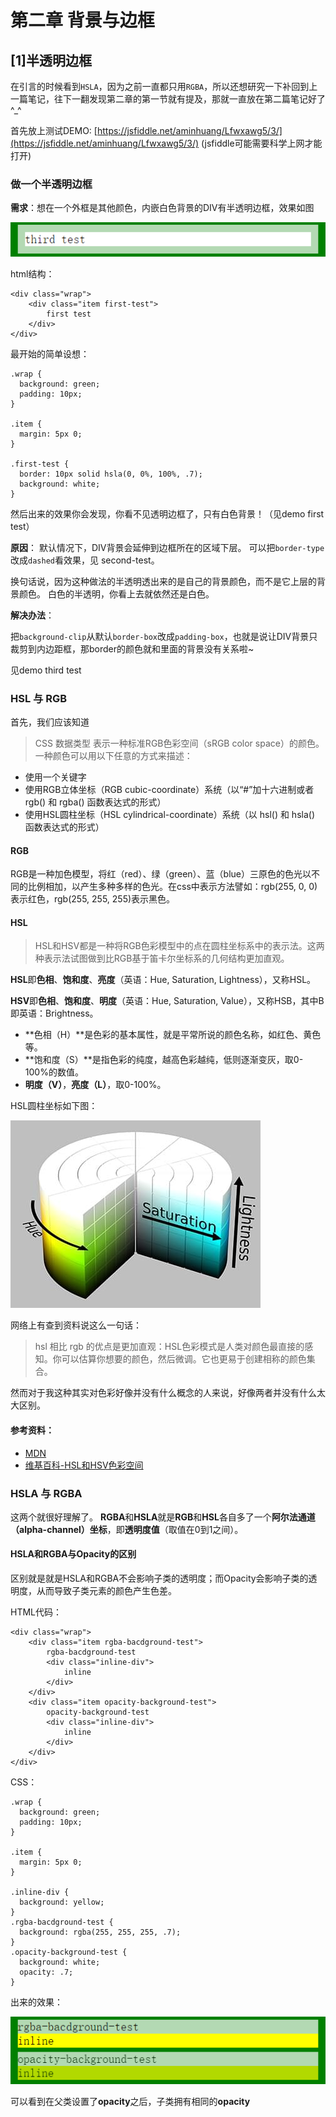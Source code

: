 # 第二章 背景与边框

## [1]半透明边框

在引言的时候看到`HSLA`，因为之前一直都只用`RGBA`，所以还想研究一下补回到上一篇笔记，往下一翻发现第二章的第一节就有提及，那就一直放在第二篇笔记好了 ^_^


首先放上测试DEMO: [https://jsfiddle.net/aminhuang/Lfwxawg5/3/](https://jsfiddle.net/aminhuang/Lfwxawg5/3/)  (jsfiddle可能需要科学上网才能打开)

### 做一个半透明边框

**需求**：想在一个外框是其他颜色，内嵌白色背景的DIV有半透明边框，效果如图

![](imgs/02_01_thirdtest.png)

html结构：

```
<div class="wrap">
    <div class="item first-test">
        first test
    </div>
</div>
```

最开始的简单设想：

```
.wrap {
  background: green;
  padding: 10px;
}

.item {
  margin: 5px 0;
}

.first-test {
  border: 10px solid hsla(0, 0%, 100%, .7);
  background: white;
}
```

然后出来的效果你会发现，你看不见透明边框了，只有白色背景！（见demo first test）

**原因**： 
默认情况下，DIV背景会延伸到边框所在的区域下层。 可以把`border-type`改成`dashed`看效果，见 second-test。

换句话说，因为这种做法的半透明透出来的是自己的背景颜色，而不是它上层的背景颜色。
白色的半透明，你看上去就依然还是白色。


**解决办法**： 

把`background-clip`从默认`border-box`改成`padding-box`，也就是说让DIV背景只裁剪到内边距框，那border的颜色就和里面的背景没有关系啦~

见demo third test


### HSL 与 RGB

首先，我们应该知道

> CSS 数据类型 <color> 表示一种标准RGB色彩空间（sRGB color space）的颜色。一种颜色可以用以下任意的方式来描述：

- 使用一个关键字
- 使用RGB立体坐标（RGB cubic-coordinate）系统（以“#”加十六进制或者 rgb() 和 rgba() 函数表达式的形式）
- 使用HSL圆柱坐标（HSL cylindrical-coordinate）系统（以 hsl() 和 hsla() 函数表达式的形式）



#### RGB

RGB是一种加色模型，将红（red）、绿（green）、蓝（blue）三原色的色光以不同的比例相加，以产生多种多样的色光。在css中表示方法譬如：rgb(255, 0, 0)表示红色，rgb(255, 255, 255)表示黑色。

#### HSL
> HSL和HSV都是一种将RGB色彩模型中的点在圆柱坐标系中的表示法。这两种表示法试图做到比RGB基于笛卡尔坐标系的几何结构更加直观。

**HSL**即**色相**、**饱和度**、**亮度**（英语：Hue, Saturation, Lightness），又称HSL。

**HSV**即**色相**、**饱和度**、**明度**（英语：Hue, Saturation, Value），又称HSB，其中B即英语：Brightness。

- **色相（H）**是色彩的基本属性，就是平常所说的颜色名称，如红色、黄色等。
- **饱和度（S）**是指色彩的纯度，越高色彩越纯，低则逐渐变灰，取0-100%的数值。
- **明度（V）**，**亮度（L）**，取0-100%。

HSL圆柱坐标如下图：

![](imgs/02_01_hsl.png)

网络上有查到资料说这么一句话：

> hsl 相比 rgb 的优点是更加直观：HSL色彩模式是人类对颜色最直接的感知。你可以估算你想要的颜色，然后微调。它也更易于创建相称的颜色集合。

然而对于我这种其实对色彩好像并没有什么概念的人来说，好像两者并没有什么太大区别。


#### 参考资料： 
- [MDN](https://developer.mozilla.org/zh-CN/docs/Web/CSS/color_value)
- [维基百科-HSL和HSV色彩空间](https://zh.wikipedia.org/wiki/HSL%E5%92%8CHSV%E8%89%B2%E5%BD%A9%E7%A9%BA%E9%97%B4)


### HSLA 与 RGBA

这两个就很好理解了。
**RGBA**和**HSLA**就是**RGB**和**HSL**各自多了一个**阿尔法通道（alpha-channel）坐标**，即**透明度值**（取值在0到1之间）。

#### HSLA和RGBA与Opacity的区别

区别就是就是HSLA和RGBA不会影响子类的透明度；而Opacity会影响子类的透明度，从而导致子类元素的颜色产生色差。

HTML代码：

```
<div class="wrap">
    <div class="item rgba-bacdground-test">
        rgba-bacdground-test
        <div class="inline-div">
            inline
        </div>
    </div>
    <div class="item opacity-background-test">
        opacity-background-test
        <div class="inline-div">
            inline
        </div>
    </div>
</div>
```

CSS：

```
.wrap {
  background: green;
  padding: 10px;
}

.item {
  margin: 5px 0;
}

.inline-div {
  background: yellow;
}
.rgba-bacdground-test {
  background: rgba(255, 255, 255, .7);
}
.opacity-background-test {
  background: white;
  opacity: .7;
}
```

出来的效果：

![](imgs/02_01_opacity.png)

可以看到在父类设置了**opacity**之后，子类拥有相同的**opacity**

